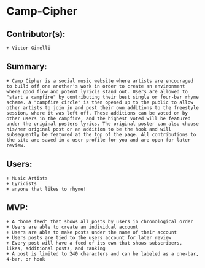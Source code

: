 # Camp-Cipher

## Contributor(s):
	+ Victor Ginelli

## Summary:
	+ Camp Cipher is a social music website where artists are encouraged to build off one another's work in order to create an environment where good flow and potent lyricis stand out. Users are allowed to "start a campfire" by contributing their best single or four-bar rhyme scheme. A "campfire circle" is then opened up to the public to allow other artists to join in and post their own additions to the freestyle session, where it was left off. These additions can be voted on by other users in the campfire, and the highest voted will be featured under the original posters lyrics. The original poster can also choose his/her original post or an addition to be the hook and will subsequently be featured at the top of the page. All contributions to the site are saved in a user profile for you and are open for later review.

## Users: 
	+ Music Artists
	+ Lyricists
	+ anyone that likes to rhyme!

## MVP: 
	+ A "home feed" that shows all posts by users in chronological order
	+ Users are able to create an individual account
	+ Users are able to make posts under the name of their account
	+ Users posts are tied to the users account for later review
	+ Every post will have a feed of its own that shows subscribers, likes, additional posts, and ranking
	+ A post is limited to 240 characters and can be labeled as a one-bar, 4-bar, or hook
